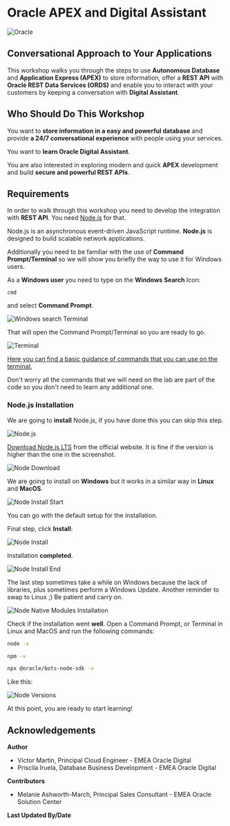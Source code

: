 # Oracle APEX and Digital Assistant

![Oracle](images/banner.png)

## Conversational Approach to Your Applications

This workshop walks you through the steps to use **Autonomous Database** and **Application Express (APEX)** to store information, offer a **REST API** with **Oracle REST Data Services (ORDS)** and enable you to interact with your customers by keeping a conversation with **Digital Assistant**.

## Who Should Do This Workshop

You want to **store information in a easy and powerful database** and provide **a 24/7 conversational experience** with people using your services.

You want to **learn Oracle Digital Assistant**.

You are also interested in exploring modern and quick **APEX** development and build **secure and powerful REST APIs**.

## Requirements

In order to walk through this workshop you need to develop the integration with **REST API**. You need [Node.js](https://nodejs.org/en/) for that.

Node.js is an asynchronous event-driven JavaScript runtime. **Node.js** is designed to build scalable network applications.

Additionally you need to be familiar with the use of **Command Prompt/Terminal** so we will show you briefly the way to use it for Windows users.

As a **Windows user** you need to type on the **Windows Search** Icon:

```
cmd
```

and select **Command Prompt**.

![Windows search Terminal](./images/cmd_1.png)

That will open the Command Prompt/Terminal so you are ready to go.

![Terminal](./images/cmd_2.png)

[Here you can find a basic guidance of commands that you can use on the terminal.](https://docs.microsoft.com/en-us/windows-server/administration/windows-commands/windows-commands)

Don't worry all the commands that we will need on the lab are part of the code so you don't need to learn any additional one.

### Node.js Installation

We are going to **install** Node.js, if you have done this you can skip this step.

![Node.js](./images/nodejs.png)

[Download Node.js LTS](https://nodejs.org/en/download/) from the official website. It is fine if the version is higher than the one in the screenshot.

![Node Download](./images/node_download.png)

We are going to install on **Windows** but it works in a similar way in **Linux** and **MacOS**.

![Node Install Start](./images/node_install_start.png)

You can go with the default setup for the installation.

Final step, click **Install**:

![Node Install](./images/node_install.png)

Installation **completed**.

![Node Install End](./images/node_install_end.png)

The last step sometimes take a while on Windows because the lack of libraries, plus sometimes perform a Windows Update. Another reminder to swap to Linux ;) Be patient and carry on.

![Node Native Modules Installation](./images/node_native_module.png)

Check if the installation went **well**. Open a Command Prompt, or Terminal in Linux and MacOS and run the following commands:

```bash
node -v
```

```bash
npm -v
```

```bash
npx @oracle/bots-node-sdk -v
```

Like this:

![Node Versions](./images/node_versions.png)

At this point, you are ready to start learning!

## **Acknowledgements**

**Author**
- Victor Martin, Principal Cloud Engineer - EMEA Oracle Digital 
- Priscila Iruela, Database Business Development - EMEA Oracle Digital

**Contributors**
- Melanie Ashworth-March, Principal Sales Consultant - EMEA Oracle Solution Center

**Last Updated By/Date**